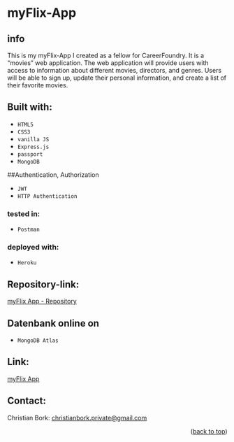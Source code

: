 # myFlix-App

## info
This is my myFlix-App I created as a fellow for CareerFoundry.
It is a “movies” web application. 
The web application will provide users with access to information 
about different movies, directors, and genres. Users will be able to sign up, 
update their personal information, and create a list of their favorite movies.

## Built with:
* <code>HTML5</code>
* <code>CSS3</code>
* <code>vanilla JS</code>
* <code>Express.js</code>
* <code>passport</code>
* <code>MongoDB</code>

##Authentication, Authorization
* <code>JWT</code>
* <code>HTTP Authentication</code>

### tested in:
* <code>Postman</code>

### deployed with:
* <code>Heroku</code>

## Repository-link:
[myFlix App - Repository](https://github.com/Borkkris/app-my-flix)

## Datenbank online on 
* <code>MongoDB Atlas</code>

## Link:
[myFlix App](https://app-my-flix.herokuapp.com)

## Contact:
Christian Bork: christianbork.private@gmail.com

<p align="right">(<a href="#top">back to top</a>)</p>
